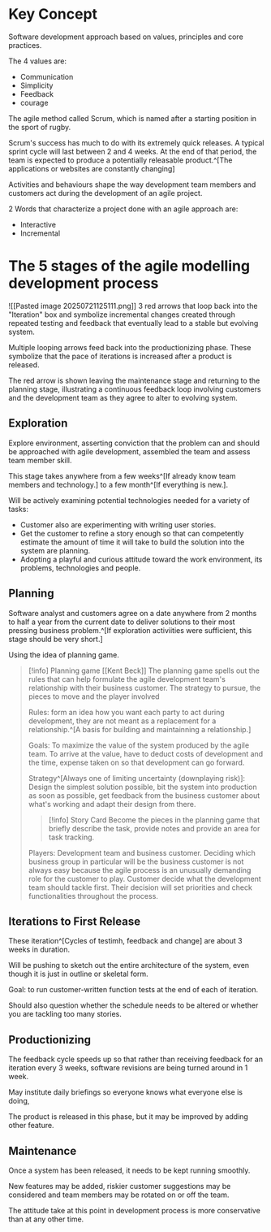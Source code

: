 # Key Concept
Software development approach based on values, principles and core practices.

The 4 values are:
- Communication
- Simplicity
- Feedback
- courage

The agile method called Scrum, which is named after a starting position in the sport of rugby.

Scrum's success has much to do with its extremely quick releases. A typical sprint cycle will last between 2 and 4 weeks. At the end of that period, the team is expected to produce a potentially releasable product.^[The applications or websites are constantly changing]

Activities and behaviours shape the way development team members and customers act during the development of an agile project.

2 Words that characterize a project done with an agile approach are:
- Interactive
- Incremental

# The 5 stages of the agile modelling development process

![[Pasted image 20250721125111.png]]
3 red arrows that loop back into the "Iteration" box and symbolize incremental changes created through repeated testing and feedback that eventually lead to a stable but evolving system.

Multiple looping arrows feed back into the productionizing phase. These symbolize that the pace of iterations is increased after a product is released.

The red arrow is shown leaving the maintenance stage and returning to the planning stage, illustrating a continuous feedback loop involving customers and the development team as they agree to alter to evolving system.

## Exploration
Explore environment, asserting conviction that the problem can and should be approached with agile development, assembled the team and assess team member skill.

This stage takes anywhere from a few weeks^[If already know team members and technology.] to a few month^[If everything is new.].

Will be actively examining potential technologies needed for a variety of tasks:
- Customer also are experimenting with writing user stories.
- Get the customer to refine a story enough so that can competently estimate the amount of time it will take to build the solution into the system are planning.
- Adopting a playful and curious attitude toward the work environment, its problems, technologies and people.
## Planning
Software analyst and customers agree on a date anywhere from 2 months to half a year from the current date to deliver solutions to their most pressing business problem.^[If exploration activiities were sufficient, this stage should be very short.]

Using the idea of planning game.
>[!info] Planning game [[Kent Beck]]
>The planning game spells out the rules that can help formulate the agile development team's relationship with their business customer. The strategy to pursue, the pieces to move and the player involved
>
>Rules: form an idea how you want each party to act during development, they are not meant as a replacement for a relationship.^[A basis for building and maintainning a relationship.]
>
>Goals: To maximize the value of the system produced by the agile team. To arrive at the value, have to deduct costs of development and the time, expense taken on so that development can go forward.
>
>Strategy^[Always one of limiting uncertainty (downplaying risk)]:  Design the simplest solution possible, bit the system into production as soon as possible, get feedback from the business customer about what's working and adapt their design from there.
>
>>[!info] Story Card
>>Become the pieces in the planning game that briefly describe the task, provide notes and provide an area for task tracking.
>
>Players: Development team and business customer. Deciding which business group in particular will be the business customer is not always easy because the agile process is an unusually demanding role for the customer to play. Customer decide what the development team should tackle first. Their decision will set priorities and check functionalities throughout the process.
## Iterations to First Release
These iteration^[Cycles of testimh, feedback and change] are about 3 weeks in duration.

Will be pushing to sketch out the entire architecture of the system, even though it is just in outline or skeletal form.

Goal: to run customer-written function tests at the end of each of iteration.

Should also question whether the schedule needs to be altered or whether you are tackling too many stories.
## Productionizing
The feedback cycle speeds up so that rather than receiving feedback for an iteration every 3 weeks, software revisions are being turned around in 1 week.

May institute daily briefings so everyone knows what everyone else is doing,

The product is released in this phase, but it may be improved by adding other feature.

## Maintenance
Once a system has been released, it needs to be kept running smoothly.

New features may be added, riskier customer suggestions may be considered and team members may be rotated on or off the team.

The attitude take at this point in development process is more conservative than at any other time.